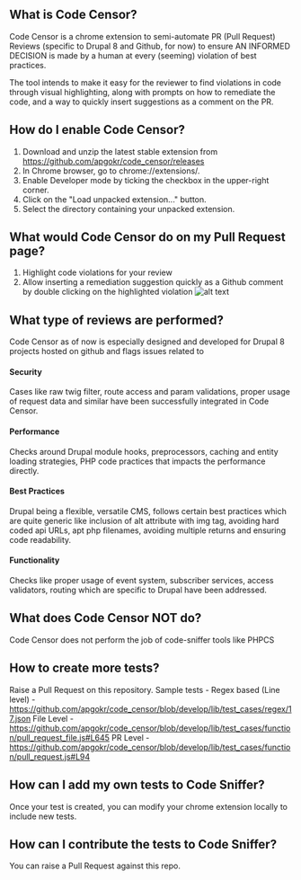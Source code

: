 ## What is Code Censor?
Code Censor is a chrome extension to semi-automate PR (Pull Request) Reviews (specific to Drupal 8 and Github, for now) to ensure AN INFORMED DECISION is made by a human at every (seeming) violation of best practices.

The tool intends to make it easy for the reviewer to find violations in code through visual highlighting, along with prompts on how to remediate the code, and a way to quickly insert suggestions as a comment on the PR. 

## How do I enable Code Censor?
1. Download and unzip the latest stable extension from https://github.com/apgokr/code_censor/releases
2. In Chrome browser, go to chrome://extensions/.
3. Enable Developer mode by ticking the checkbox in the upper-right corner.
4. Click on the "Load unpacked extension..." button.
5. Select the directory containing your unpacked extension.

## What would Code Censor do on my Pull Request page?
1. Highlight code violations for your review
2. Allow inserting a remediation suggestion quickly as a Github comment by double clicking on the highlighted violation
![alt text](https://github.com/apgokr/code_censor/raw/develop/code-censor.gif "Demo")

## What type of reviews are performed?
Code Censor as of now is especially designed and developed for Drupal 8 projects hosted on github and flags issues related to 
#### Security
Cases like raw twig filter, route access and param validations, proper usage of request data and similar have been successfully integrated in Code Censor.
#### Performance
Checks around Drupal module hooks, preprocessors, caching and entity loading strategies, PHP code practices that impacts the performance directly.
#### Best Practices
Drupal being a flexible, versatile CMS, follows certain best practices which are quite generic like inclusion of alt attribute with img tag, avoiding hard coded api URLs, apt php filenames, avoiding multiple returns and ensuring code readability.
#### Functionality
Checks like proper usage of event system, subscriber services, access validators, routing which are specific to Drupal have been addressed.


## What does Code Censor NOT do?
Code Censor does not perform the job of code-sniffer tools like PHPCS


## How to create more tests?
Raise a Pull Request on this repository. 
Sample tests - 
Regex based (Line level) - https://github.com/apgokr/code_censor/blob/develop/lib/test_cases/regex/17.json
File Level - https://github.com/apgokr/code_censor/blob/develop/lib/test_cases/function/pull_request_file.js#L645
PR Level - https://github.com/apgokr/code_censor/blob/develop/lib/test_cases/function/pull_request.js#L94

## How can I add my own tests to Code Sniffer?
Once your test is created, you can modify your chrome extension locally to include new tests. 

## How can I contribute the tests to Code Sniffer?
You can raise a Pull Request against this repo. 
